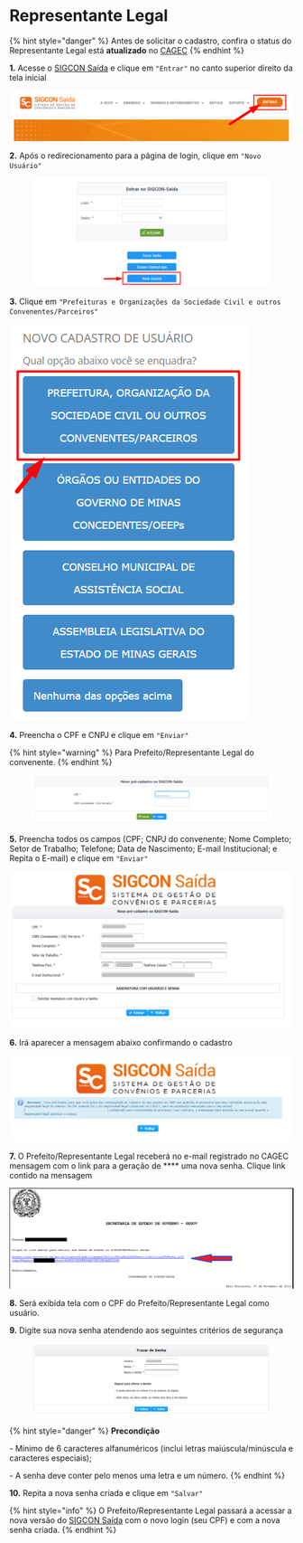 # Representante Legal

{% hint style="danger" %}
Antes de solicitar o cadastro, confira o status do Representante Legal está **atualizado** no  [CAGEC](https://www.portalcagec.mg.gov.br/)
{% endhint %}

**1.** Acesse o [SIGCON Saída](https://sigconsaida.mg.gov.br/) e clique em `"Entrar"` no canto superior direito da tela inicial

![](<../../../.gitbook/assets/image (525).png>)

**2.** Após o redirecionamento para a página de login, clique em `"Novo Usuário"`

<figure><img src="../../../.gitbook/assets/image (10).png" alt=""><figcaption></figcaption></figure>

**3.** Clique em `"Prefeituras e Organizações da Sociedade Civil e outros Convenentes/Parceiros"`

![](<../../../.gitbook/assets/image (514).png>)

**4.** Preencha o CPF e CNPJ e clique em `"Enviar"`

{% hint style="warning" %}
Para Prefeito/Representante Legal do convenente.
{% endhint %}

<figure><img src="../../../.gitbook/assets/image (1).png" alt=""><figcaption></figcaption></figure>

**5.** Preencha todos os campos (CPF; CNPJ do convenente; Nome Completo; Setor de Trabalho; Telefone; Data de Nascimento; E-mail Institucional; e Repita o E-mail) e clique em `"Enviar"`

![](<../../../.gitbook/assets/tela de pre cadastro.png>)

**6.**  Irá aparecer a mensagem abaixo confirmando o cadastro

![](<../../../.gitbook/assets/tela de pre cadastro aviso.png>)

**7.** O Prefeito/Representante Legal receberá no e-mail registrado no CAGEC mensagem com o link para a geração de **** uma nova senha. Clique link contido na mensagem

![](<../../../.gitbook/assets/image (513).png>)

**8.** Será exibida tela com o CPF do Prefeito/Representante Legal como usuário.

**9.** Digite sua nova senha atendendo aos seguintes critérios de segurança

<figure><img src="../../../.gitbook/assets/image (7).png" alt=""><figcaption></figcaption></figure>

{% hint style="danger" %}
**Precondição**

\- Mínimo de 6 caracteres alfanuméricos (inclui letras maiúscula/minúscula e caracteres especiais);

\- A senha deve conter pelo menos uma letra e um número.
{% endhint %}

**10.** Repita a nova senha criada e clique em `"Salvar"`

{% hint style="info" %}
O Prefeito/Representante Legal passará a acessar a nova versão do [SIGCON Saída](https://sigconsaida.mg.gov.br/) com o novo login (seu CPF) e com a nova senha criada.
{% endhint %}

